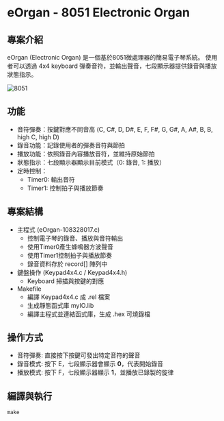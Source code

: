 # eOrgan - 8051 Electronic Organ

## 專案介紹
eOrgan (Electronic Organ) 是一個基於8051微處理器的簡易電子琴系統。
使用者可以透過 4x4 keyboard 彈奏音符，並輸出聲音，七段顯示器提供錄音與播放狀態指示。

![8051](https://github.com/user-attachments/assets/a64a1744-7585-4b2d-81c7-f3b79c5f16db)

## 功能
- 音符彈奏：按鍵對應不同音高 (C, C#, D, D#, E, F, F#, G, G#, A, A#, B, B, high C, high D)
- 錄音功能：記錄使用者的彈奏音符與節拍
- 播放功能：依照錄音內容播放音符，並維持原始節拍  
- 狀態指示：七段顯示器顯示目前模式（0: 錄音, 1: 播放）
- 定時控制：  
  - Timer0: 輸出音符 
  - Timer1: 控制拍子與播放節奏

## 專案結構
- 主程式 (eOrgan-108328017.c)
  - 控制電子琴的錄音、播放與音符輸出
  - 使用Timer0產生蜂鳴器方波聲音
  - 使用Timer1控制拍子與播放節奏
  - 錄音資料存於 record[] 陣列中
- 鍵盤操作 (Keypad4x4.c / Keypad4x4.h)
  - Keyboard 掃描與按鍵的對應
- Makefile
  - 編譯 Keypad4x4.c 成 .rel 檔案
  - 生成靜態函式庫 myIO.lib
  - 編譯主程式並連結函式庫，生成 .hex 可燒錄檔

## 操作方式
- 音符彈奏: 直接按下按鍵可發出特定音符的聲音
- 錄音模式: 按下 E，七段顯示器會顯示 **0**，代表開始錄音
- 播放模式: 按下 F，七段顯示器顯示 **1**，並播放已錄製的旋律

## 編譯與執行
```shell=
make
```
